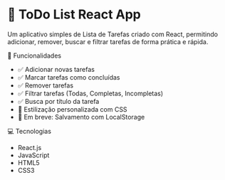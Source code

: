 # 📝 ToDo List React App

Um aplicativo simples de Lista de Tarefas criado com React, permitindo adicionar, remover, buscar e filtrar tarefas de forma prática e rápida.

🚀 Funcionalidades

- ✅ Adicionar novas tarefas
- ✅ Marcar tarefas como concluídas
- ✅ Remover tarefas
- ✅ Filtrar tarefas (Todas, Completas, Incompletas)
- ✅ Busca por título da tarefa
- 🎨 Estilização personalizada com CSS
- 💾 Em breve: Salvamento com LocalStorage

💻 Tecnologias

- React.js
- JavaScript
- HTML5
- CSS3
